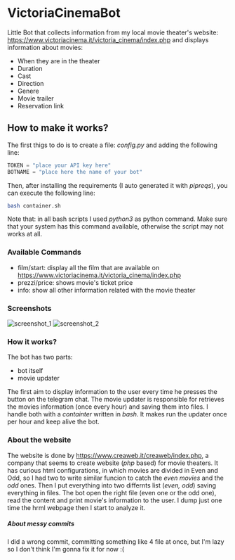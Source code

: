 # VictoriaCinemaBot
Little Bot that collects information from my local movie theater's website: https://www.victoriacinema.it/victoria_cinema/index.php and displays information about movies:
* When they are in the theater
* Duration
* Cast
* Direction
* Genere
* Movie trailer
* Reservation link

## How to make it works?
The first thigs to do is to create a file: _config.py_ and adding the following line:
```python
TOKEN = "place your API key here"
BOTNAME = "place here the name of your bot"
```
Then, after installing the requirements (I auto generated it with _pipreqs_), you can execute the following line:
```bash
bash container.sh
```
Note that: in all bash scripts I used _python3_ as python command. Make sure that your system has this command available, otherwise the script may not works at all.

### Available Commands
* film/start: display all the film that are available on https://www.victoriacinema.it/victoria_cinema/index.php
* prezzi/price: shows movie's ticket price
* info: show all other information related with the movie theater

### Screenshots
![screenshot_1](https://user-images.githubusercontent.com/59342085/165149574-523d1478-945d-4156-9f17-e4c8f50d6c48.png)
![screenshot_2](https://user-images.githubusercontent.com/59342085/165149579-d7c0a80a-714f-4a25-ba7c-e32b699b8a2d.png)


### How it works?
The bot has two parts:
* bot itself
* movie updater

The first aim to display information to the user every time he presses the button on the telegram chat. The movie updater is responsible for retrieves the movies information (once every hour) and saving them into files. I handle both with a _containter_ written in _bash_. It makes run the updater once per hour and keep alive the bot.

### About the website
The website is done by https://www.creaweb.it/creaweb/index.php, a company that seems to create website (_php_ based) for movie theaters. It has curious html configurations, in which movies are divided in Even and Odd, so I had two to write similar funcion to catch the _even movies_ and the _odd_ ones. Then I put everything into two differnts list (_even, odd_) saving everything in files. The bot open the right file (even one or the odd one), read the content and print movie's information to the user. I dump just one time the hrml webpage then I start to analyze it.

##### About messy commits
I did a wrong commit, committing something like 4 file at once, but I'm lazy so I don't think I'm gonna fix it for now :(
